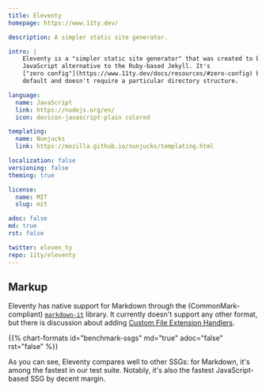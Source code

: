 ```yaml
---
title: Eleventy
homepage: https://www.11ty.dev/

description: A simpler static site generator.

intro: |
    Eleventy is a "simpler static site generator" that was created to be a
    JavaScript alternative to the Ruby-based Jekyll. It's
    ["zero config"](https://www.11ty.dev/docs/resources/#zero-config) by
    default and doesn't require a particular directory structure.

language:
  name: JavaScript
  link: https://nodejs.org/en/
  icon: devicon-javascript-plain colored

templating:
  name: Nunjucks
  link: https://mozilla.github.io/nunjucks/templating.html

localization: false
versioning: false
theming: true

license:
  name: MIT
  slug: mit

adoc: false
md: true
rst: false

twitter: eleven_ty
repo: 11ty/eleventy
---
```


## Markup

Eleventy has native support for Markdown through the (CommonMark-compliant)
[`markdown-it`][1] library. It currently doesn't support any other format, but
there is discussion about adding [Custom File Extension Handlers][2].

{{% chart-formats id="benchmark-ssgs" md="true" adoc="false" rst="false" %}}

As you can see, Eleventy compares well to other SSGs: for Markdown, it's among
the fastest in our test suite. Notably, it's also the fastest JavaScript-based
SSG by decent margin.

[1]: https://github.com/markdown-it/markdown-it
[2]: https://github.com/11ty/eleventy/issues/117

